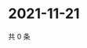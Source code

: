 # 2021-11-21

共 0 条

<!-- BEGIN WEIBO -->
<!-- 最后更新时间 Sun Nov 21 2021 19:00:53 GMT+0800 (China Standard Time) -->

<!-- END WEIBO -->
